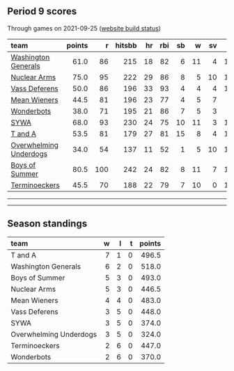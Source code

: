 

## Period 9 scores

Through games on 2021-09-25 ([website build status](https://github.com/brian-bot/pl-site/actions))


|team                                              | points|   r| hitsbb| hr| rbi| sb|  w| sv|  so|   era|  whip|
|:-------------------------------------------------|------:|---:|------:|--:|---:|--:|--:|--:|---:|-----:|-----:|
|[Washington Generals](./washingtongenerals)       |   61.0|  86|    215| 18|  82|  6| 11|  4| 101| 3.386| 1.110|
|[Nuclear Arms](./nucleararms)                     |   75.0|  95|    222| 29|  86|  8|  5| 10| 124| 3.845| 1.217|
|[Vass Deferens](./vassdeferens)                   |   50.0|  86|    196| 33|  93|  4|  4|  4| 109| 4.857| 1.262|
|[Mean Wieners](./meanwieners)                     |   44.5|  81|    196| 23|  77|  4|  5|  7|  95| 4.448| 1.172|
|[Wonderbots](./wonderbots)                        |   38.0|  71|    195| 21|  86|  7|  5|  3|  97| 4.974| 1.224|
|[SYWA](./sywa)                                    |   68.0|  93|    230| 24|  75| 10| 11|  3| 111| 3.240| 1.209|
|[T and A](./tanda)                                |   53.5|  81|    179| 27|  81| 15|  8|  4| 150| 4.974| 1.414|
|[Overwhelming Underdogs](./overwhelmingunderdogs) |   34.0|  54|    137| 11|  52|  1|  5| 10| 113| 4.094| 1.239|
|[Boys of Summer](./boysofsummer)                  |   80.5| 100|    242| 24|  82|  8| 11|  7| 109| 3.223| 1.162|
|[Terminoeckers](./terminoeckers)                  |   45.5|  70|    188| 22|  79|  7| 10|  0| 137| 3.811| 1.252|

* * *
* * *

## Season standings


|team                   |  w|  l|  t| points|
|:----------------------|--:|--:|--:|------:|
|T and A                |  7|  1|  0|  496.5|
|Washington Generals    |  6|  2|  0|  518.0|
|Boys of Summer         |  5|  3|  0|  493.0|
|Nuclear Arms           |  5|  3|  0|  446.5|
|Mean Wieners           |  4|  4|  0|  483.0|
|Vass Deferens          |  3|  5|  0|  448.0|
|SYWA                   |  3|  5|  0|  374.0|
|Overwhelming Underdogs |  3|  5|  0|  324.0|
|Terminoeckers          |  2|  6|  0|  447.0|
|Wonderbots             |  2|  6|  0|  370.0|


